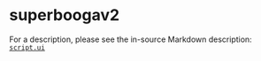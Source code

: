 # superboogav2

For a description, please see the in-source Markdown description:
[`script.ui`](https://github.com/oobabooga/text-generation-webui/blob/main/extensions/superboogav2/script.py#L176)
